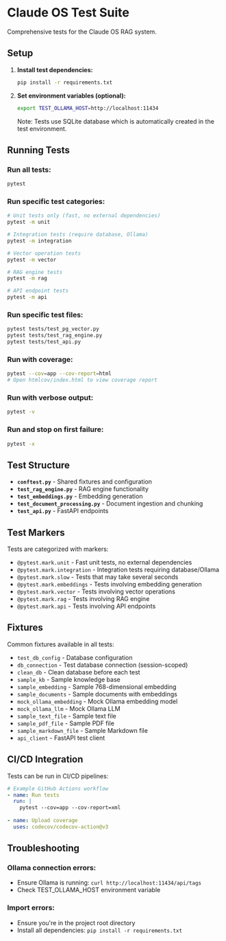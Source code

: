 # Claude OS Test Suite

Comprehensive tests for the Claude OS RAG system.

## Setup

1. **Install test dependencies:**
   ```bash
   pip install -r requirements.txt
   ```

2. **Set environment variables (optional):**
   ```bash
   export TEST_OLLAMA_HOST=http://localhost:11434
   ```

   Note: Tests use SQLite database which is automatically created in the test environment.

## Running Tests

### Run all tests:
```bash
pytest
```

### Run specific test categories:
```bash
# Unit tests only (fast, no external dependencies)
pytest -m unit

# Integration tests (require database, Ollama)
pytest -m integration

# Vector operation tests
pytest -m vector

# RAG engine tests
pytest -m rag

# API endpoint tests
pytest -m api
```

### Run specific test files:
```bash
pytest tests/test_pg_vector.py
pytest tests/test_rag_engine.py
pytest tests/test_api.py
```

### Run with coverage:
```bash
pytest --cov=app --cov-report=html
# Open htmlcov/index.html to view coverage report
```

### Run with verbose output:
```bash
pytest -v
```

### Run and stop on first failure:
```bash
pytest -x
```

## Test Structure

- **`conftest.py`** - Shared fixtures and configuration
- **`test_rag_engine.py`** - RAG engine functionality
- **`test_embeddings.py`** - Embedding generation
- **`test_document_processing.py`** - Document ingestion and chunking
- **`test_api.py`** - FastAPI endpoints

## Test Markers

Tests are categorized with markers:

- `@pytest.mark.unit` - Fast unit tests, no external dependencies
- `@pytest.mark.integration` - Integration tests requiring database/Ollama
- `@pytest.mark.slow` - Tests that may take several seconds
- `@pytest.mark.embeddings` - Tests involving embedding generation
- `@pytest.mark.vector` - Tests involving vector operations
- `@pytest.mark.rag` - Tests involving RAG engine
- `@pytest.mark.api` - Tests involving API endpoints

## Fixtures

Common fixtures available in all tests:

- `test_db_config` - Database configuration
- `db_connection` - Test database connection (session-scoped)
- `clean_db` - Clean database before each test
- `sample_kb` - Sample knowledge base
- `sample_embedding` - Sample 768-dimensional embedding
- `sample_documents` - Sample documents with embeddings
- `mock_ollama_embedding` - Mock Ollama embedding model
- `mock_ollama_llm` - Mock Ollama LLM
- `sample_text_file` - Sample text file
- `sample_pdf_file` - Sample PDF file
- `sample_markdown_file` - Sample Markdown file
- `api_client` - FastAPI test client

## CI/CD Integration

Tests can be run in CI/CD pipelines:

```yaml
# Example GitHub Actions workflow
- name: Run tests
  run: |
    pytest --cov=app --cov-report=xml
    
- name: Upload coverage
  uses: codecov/codecov-action@v3
```

## Troubleshooting

### Ollama connection errors:
- Ensure Ollama is running: `curl http://localhost:11434/api/tags`
- Check TEST_OLLAMA_HOST environment variable

### Import errors:
- Ensure you're in the project root directory
- Install all dependencies: `pip install -r requirements.txt`

